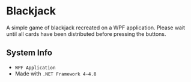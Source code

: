 # Blackjack

A simple game of blackjack recreated on a WPF application. Please wait until all cards have been distributed before pressing the buttons.

## System Info

* `WPF Application`
* Made with `.NET Framework 4-4.8`
